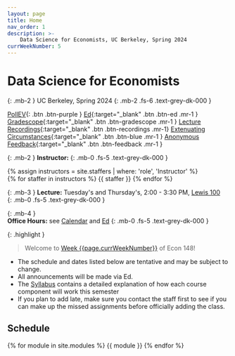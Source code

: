```yaml
---
layout: page
title: Home
nav_order: 1
description: >-
    Data Science for Economists, UC Berkeley, Spring 2024
currWeekNumber: 5
---
```


# Data Science for Economists
{: .mb-2 }
UC Berkeley, Spring 2024
{: .mb-2 .fs-6 .text-grey-dk-000 }

[PollEV](https://pollev.com/ericvandusen){: .btn .btn-purple }
[Ed](https://edstem.org/us/courses/53352/discussion/){:target="_blank" .btn .btn-ed .mr-1 }
[Gradescope](https://www.gradescope.com/courses/707898){:target="_blank" .btn .btn-gradescope .mr-1 }
[Lecture Recordings](https://kaltura.berkeley.edu/channel/Econ+148+-+SP24+-+Data+Sci+for+Econ/330856612/subscribe){:target="_blank" .btn .btn-recordings .mr-1} 
[Extenuating Circumstances](https://forms.gle/P5zYy4gXzvhzZeA96){:target="_blank" .btn .btn-blue .mr-1 } 
[Anonymous Feedback](https://forms.gle/sTw8gxu9ryGbcn4R7){:target="_blank" .btn .btn-feedback .mr-1 } 

{: .mb-2 }
**Instructor:** 
{: .mb-0 .fs-5 .text-grey-dk-000 }

<div>
{% assign instructors = site.staffers | where: 'role', 'Instructor' %}
  <div class="role">
    {% for staffer in instructors %}
    {{ staffer }}
    {% endfor %}
  </div>
</div>

{: .mb-3 }
**Lecture:** Tuesday's and Thursday's, 2:00 - 3:30 PM, [Lewis 100](https://dac.berkeley.edu/lewis-hall)       
{: .mb-0 .fs-5 .text-grey-dk-000 }

{: .mb-4 }        
**Office Hours:** see [Calendar](./calendar) and [Ed](https://edstem.org/us/courses/53352/discussion/4119934)
{: .mb-0 .fs-5 .text-grey-dk-000 }

{: .highlight }
> Welcome to [Week {{page.currWeekNumber}}](#week-{{page.currWeekNumber}}) of Econ 148!

+ The schedule and dates listed below are tentative and may be subject to change. 
+ All announcements will be made via Ed.
+ The [Syllabus](./syllabus) contains a detailed explanation of how each course component will work this semester
+ If you plan to add late, make sure you contact the staff first to see if you can make up the missed assignments before officially adding the class. 

<a name="schedule"></a>
## Schedule
{% for module in site.modules %}
<a name="week-{{module.weekNumber}}"></a>
{{ module }}
{% endfor %}
